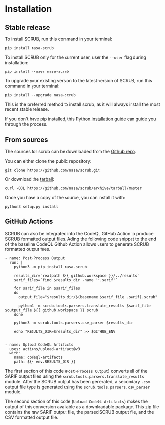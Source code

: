 # Installation
## Stable release

To install SCRUB, run this command in your terminal:

    pip install nasa-scrub
    
To install SCRUB only for the current user, user the `--user` flag during installation:

    pip install --user nasa-scrub

To upgrade your existing version to the latest version of SCRUB, run this command in your terminal:

    pip install --upgrade nasa-scrub

This is the preferred method to install scrub, as it will always install the most recent stable release.

If you don't have [pip](https://pip.pypa.io) installed, this [Python installation guide](http://docs.python-guide.org/en/latest/starting/installation/) can guide you through the process.

## From sources

The sources for scrub can be downloaded from the [Github repo](https://github.com/nasa/scrub).

You can either clone the public repository:

    git clone https://github.com/nasa/scrub.git

Or download the [tarball](https://github.com/nasa/scrub/archive/master.tar.gz):

    curl -OJL https://github.com/nasa/scrub/archive/tarball/master

Once you have a copy of the source, you can install it with:

    python3 setup.py install

## GitHub Actions
SCRUB can also be integrated into the CodeQL GitHub Action to produce SCRUB formatted output files. Ading the following code snippet to the end of the baseline CodeQL Github Action allows users to generate SCRUB formatted output files.

    - name: Post-Process Output
      run: |
        python3 -m pip install nasa-scrub

        results_dir=`realpath ${{ github.workspace }}/../results`
        sarif_files=`find $results_dir -name '*.sarif'`

        for sarif_file in $sarif_files
        do
          output_file="$results_dir/$(basename $sarif_file .sarif).scrub"

          python3 -m scrub.tools.parsers.translate_results $sarif_file $output_file ${{ github.workspace }} scrub
        done

        python3 -m scrub.tools.parsers.csv_parser $results_dir

        echo "RESULTS_DIR=$results_dir" >> $GITHUB_ENV
        
      
    - name: Upload CodeQL Artifacts
      uses: actions/upload-artifact@v3
      with:
        name: codeql-artifacts
        path: ${{ env.RESULTS_DIR }}

The first section of this code (`Post-Process Output`) converts all of the SARIF output files using the `scrub.tools.parsers.translate_results` module. After the SCRUB output has been generated, a secondary `.csv` output file type is generated using the `scrub.tools.parsers.csv_parser` module.

The second section of this code (`Upload CodeQL Artifacts`) makes the output of this conversion available as a downloadable package. This zip file contains the raw SARIF output file, the parsed SCRUB output file, and the CSV formatted output file.
